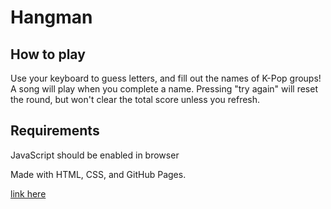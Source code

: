 # Hangman

## How to play
Use your keyboard to guess letters, and fill out the names of K-Pop groups! A song will play when you complete a name.
Pressing "try again" will reset the round, but won't clear the total score unless you refresh. 

## Requirements
JavaScript should be enabled in browser

Made with HTML, CSS, and GitHub Pages.

[link here](https://lucodyne.github.io/HangmanGame/)
